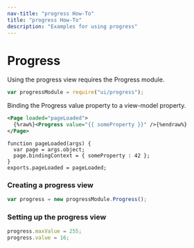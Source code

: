 ```yaml
---
nav-title: "progress How-To"
title: "progress How-To"
description: "Examples for using progress"
---
```

# Progress
Using the progress view requires the Progress module.
``` JavaScript
var progressModule = require("ui/progress");
```
Binding the Progress value property to a view-model property.
```XML
<Page loaded="pageLoaded">
  {%raw%}<Progress value="{{ someProperty }}" />{%endraw%}
</Page>
```
```JS
function pageLoaded(args) {
  var page = args.object;
  page.bindingContext = { someProperty : 42 };
}
exports.pageLoaded = pageLoaded;
```
### Creating a progress view
``` JavaScript
var progress = new progressModule.Progress();
```
### Setting up the progress view
``` JavaScript
progress.maxValue = 255;
progress.value = 16;
```
